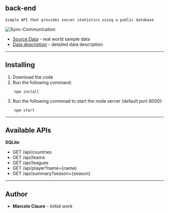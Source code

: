 ## back-end
```
Simple API that provides soccer statistics using a public database
```
![Sync-Communication](https://user-images.githubusercontent.com/24611413/62910994-b8626400-bd50-11e9-923b-ef0d5d8f3c1f.jpg)

* [Source Data](https://www.kaggle.com/hugomathien/soccer) - real world sample data 
* [Data description](http://www.football-data.co.uk/notes.txt) - detailed data description
---
## Installing

1. Download the code
2. Run the following command:
```
    npm install
```
3. Run the following commnad to start the node server (default port 8000):
```
    npm start
```
---
## Available APIs

**SQLite**
* GET /api/countries
* GET /api/teams
* GET /api/leagues
* GET /api/player?name={name}
* GET /api/summary?season={season}
---
## Author

* **Marcelo Claure** - *Initial work*
